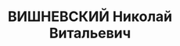 ---
title: ВИШНЕВСКИЙ Николай Витальевич
description: 'Шёл 1933 год… Работами по строительству Чуйского тракта руководил Николай
  Витальевич Вишневский – старший брат знаменитого «драматурга революции».. 12 июня
  1934 года было открыто движение по крупнейшему в СССР наплавному понтонному мосту
  через реку Бию: Чуйский тракт получил прямой выход к железной дороге. В этом достижении
  – каторжный труд заключенных, но не им достались почести трудовой победы. Были награждены
  начальник строительства Вишневский (премия - 1000 рублей, велосипед и Почетная грамота),
  ..'
---